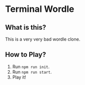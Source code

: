 # Terminal Wordle

## What is this?

This is a very very bad wordle clone.

## How to Play?

1. Run `npm run init`.
2. Run `npm run start`.
3. Play it!
